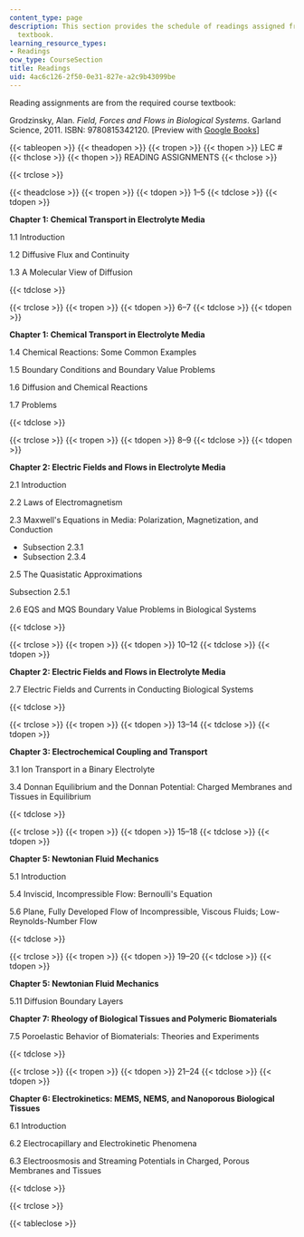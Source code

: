 ```yaml
---
content_type: page
description: This section provides the schedule of readings assigned from the course
  textbook.
learning_resource_types:
- Readings
ocw_type: CourseSection
title: Readings
uid: 4ac6c126-2f50-0e31-827e-a2c9b43099be
---
```


Reading assignments are from the required course textbook:

Grodzinsky, Alan. _Field, Forces and Flows in Biological Systems_. Garland Science, 2011. ISBN: 9780815342120. \[Preview with [Google Books](http://books.google.com/books?id=lCoWBAAAQBAJ&pg=PAfrontcover)\]

{{< tableopen >}}
{{< theadopen >}}
{{< tropen >}}
{{< thopen >}}
LEC #
{{< thclose >}}
{{< thopen >}}
READING ASSIGNMENTS
{{< thclose >}}

{{< trclose >}}

{{< theadclose >}}
{{< tropen >}}
{{< tdopen >}}
1–5
{{< tdclose >}}
{{< tdopen >}}


**Chapter 1: Chemical Transport in Electrolyte Media**

1.1 Introduction

1.2 Diffusive Flux and Continuity

1.3 A Molecular View of Diffusion


{{< tdclose >}}

{{< trclose >}}
{{< tropen >}}
{{< tdopen >}}
6–7
{{< tdclose >}}
{{< tdopen >}}


**Chapter 1: Chemical Transport in Electrolyte Media**

1.4 Chemical Reactions: Some Common Examples

1.5 Boundary Conditions and Boundary Value Problems

1.6 Diffusion and Chemical Reactions

1.7 Problems


{{< tdclose >}}

{{< trclose >}}
{{< tropen >}}
{{< tdopen >}}
8–9
{{< tdclose >}}
{{< tdopen >}}


**Chapter 2: Electric Fields and Flows in Electrolyte Media**

2.1 Introduction

2.2 Laws of Electromagnetism

2.3 Maxwell's Equations in Media: Polarization, Magnetization, and Conduction

*   Subsection 2.3.1
*   Subsection 2.3.4

2.5 The Quasistatic Approximations

Subsection 2.5.1

2.6 EQS and MQS Boundary Value Problems in Biological Systems


{{< tdclose >}}

{{< trclose >}}
{{< tropen >}}
{{< tdopen >}}
10–12
{{< tdclose >}}
{{< tdopen >}}


**Chapter 2: Electric Fields and Flows in Electrolyte Media**

2.7 Electric Fields and Currents in Conducting Biological Systems


{{< tdclose >}}

{{< trclose >}}
{{< tropen >}}
{{< tdopen >}}
13–14
{{< tdclose >}}
{{< tdopen >}}


**Chapter 3: Electrochemical Coupling and Transport**

3.1 Ion Transport in a Binary Electrolyte

3.4 Donnan Equilibrium and the Donnan Potential: Charged Membranes and Tissues in Equilibrium


{{< tdclose >}}

{{< trclose >}}
{{< tropen >}}
{{< tdopen >}}
15–18
{{< tdclose >}}
{{< tdopen >}}


**Chapter 5: Newtonian Fluid Mechanics**

5.1 Introduction

5.4 Inviscid, Incompressible Flow: Bernoulli's Equation

5.6 Plane, Fully Developed Flow of Incompressible, Viscous Fluids; Low-Reynolds-Number Flow


{{< tdclose >}}

{{< trclose >}}
{{< tropen >}}
{{< tdopen >}}
19–20
{{< tdclose >}}
{{< tdopen >}}


**Chapter 5: Newtonian Fluid Mechanics**

5.11 Diffusion Boundary Layers

**Chapter 7: Rheology of Biological Tissues and Polymeric Biomaterials**

7.5 Poroelastic Behavior of Biomaterials: Theories and Experiments


{{< tdclose >}}

{{< trclose >}}
{{< tropen >}}
{{< tdopen >}}
21–24
{{< tdclose >}}
{{< tdopen >}}


**Chapter 6: Electrokinetics: MEMS, NEMS, and Nanoporous Biological Tissues**

6.1 Introduction

6.2 Electrocapillary and Electrokinetic Phenomena

6.3 Electroosmosis and Streaming Potentials in Charged, Porous Membranes and Tissues


{{< tdclose >}}

{{< trclose >}}

{{< tableclose >}}